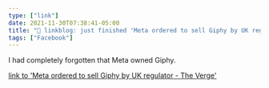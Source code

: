 ```yaml
---
type: ["link"]
date: 2021-11-30T07:38:41-05:00
title: "🔗 linkblog: just finished 'Meta ordered to sell Giphy by UK regulator - The Verge'"
tags: ["Facebook"]
---
```

I had completely forgotten that Meta owned Giphy.
 
[link to 'Meta ordered to sell Giphy by UK regulator - The Verge'](https://www.theverge.com/2021/11/30/22740272/facebook-giphy-acquisition-competition-and-markets-authority-uk-regulator)
